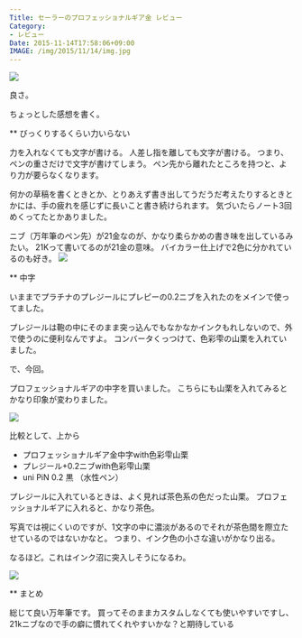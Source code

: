 ```yaml
---
Title: セーラーのプロフェッショナルギア金 レビュー
Category:
- レビュー
Date: 2015-11-14T17:58:06+09:00
IMAGE: /img/2015/11/14/img.jpg
---
```


<span itemtype="http://schema.org/Photograph" itemscope="itemscope"><img class="magnifiable" src="https://cdn-ak2.f.st-hatena.com/images/fotolife/a/alfe1025/20010325/20010325001510.jpg" itemprop="image"></span>

良さ。


ちょっとした感想を書く。


** びっくりするくらい力いらない

力を入れなくても文字が書ける。
人差し指を離しても文字が書ける。
つまり、ペンの重さだけで文字が書けてしまう。
ペン先から離れたところを持つと、より力が要らなくなります。


何かの草稿を書くときとか、とりあえず書き出してうだうだ考えたりするときとかには、手の疲れを感じずに長いこと書き続けられます。
気づいたらノート3回めくってたとかありました。


ニブ（万年筆のペン先）が21金なのが、かなり柔らかめの書き味を出しているみたい。
21Kって書いてるのが21金の意味。
バイカラー仕上げで2色に分かれているのも好き。
<span itemtype="http://schema.org/Photograph" itemscope="itemscope"><img class="magnifiable" src="/img/2015/11/14/img.jpg" itemprop="image"></span>



** 中字

いままでプラチナのプレジールにプレピーの0.2ニブを入れたのをメインで使ってました。

プレジールは鞄の中にそのまま突っ込んでもなかなかインクもれしないので、外で使うのに便利なんですよ。
コンバータくっつけて、色彩雫の山栗を入れていました。


で、今回。

プロフェッショナルギアの中字を買いました。
こちらにも山栗を入れてみるとかなり印象が変わりました。

<span itemtype="http://schema.org/Photograph" itemscope="itemscope"><img class="magnifiable" src="https://cdn-ak2.f.st-hatena.com/images/fotolife/a/alfe1025/20010325/20010325001530.jpg" itemprop="image"></span>

比較として、上から

- プロフェッショナルギア金中字with色彩雫山栗
- プレジール+0.2ニブwith色彩雫山栗
- uni PiN 0.2 黒 （水性ペン）

プレジールに入れているときは、よく見れば茶色系の色だった山栗。
プロフェッショナルギアに入れると、かなり茶色。

写真では視にくいのですが、1文字の中に濃淡があるのでそれが茶色間を際立たせているのではないかなと。
つまり、インク色の小さな違いがかなり出る。

なるほど。これはインク沼に突入しそうになるわ。

<span itemtype="http://schema.org/Photograph" itemscope="itemscope"><img class="magnifiable" src="https://cdn-ak2.f.st-hatena.com/images/fotolife/a/alfe1025/20010325/20010325001540.jpg" itemprop="image"></span>


** まとめ

総じて良い万年筆です。
買ってそのままカスタムしなくても使いやすいですし、21kニブなので手の癖に慣れてくれやすいかな？と期待している
